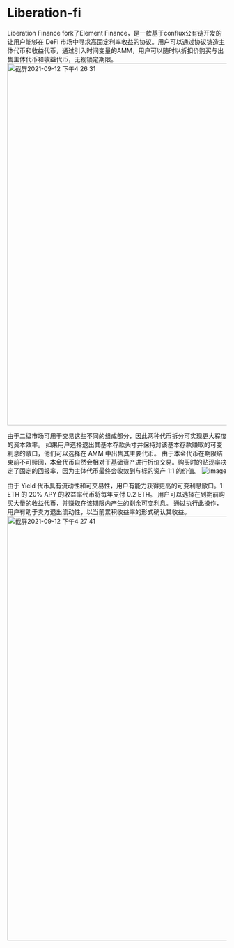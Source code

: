 # Liberation-fi
Liberation Finance fork了Element Finance，是一款基于conflux公有链开发的让用户能够在 DeFi 市场中寻求高固定利率收益的协议。用户可以通过协议铸造主体代币和收益代币，通过引入时间变量的AMM，用户可以随时以折扣价购买与出售主体代币和收益代币，无视锁定期限。
<img width="830" alt="截屏2021-09-12 下午4 26 31" src="https://user-images.githubusercontent.com/69617011/132979541-a9c36c56-2cce-427d-9c8f-1c85595ee324.png">

由于二级市场可用于交易这些不同的组成部分，因此两种代币拆分可实现更大程度的资本效率。 
如果用户选择退出其基本存款头寸并保持对该基本存款赚取的可变利息的敞口，他们可以选择在 AMM 中出售其主要代币。
由于本金代币在期限结束前不可赎回，本金代币自然会相对于基础资产进行折价交易。购买时的贴现率决定了固定的回报率，因为主体代币最终会收敛到与标的资产 1:1 的价值。
![image](https://user-images.githubusercontent.com/69617011/132979550-47cfd470-9e7b-4c55-a283-015c2645ff88.png)

由于 Yield 代币具有流动性和可交易性，用户有能力获得更高的可变利息敞口。1 ETH 的 20% APY 的收益率代币将每年支付 0.2 ETH。
用户可以选择在到期前购买大量的收益代币，并赚取在该期限内产生的剩余可变利息。 通过执行此操作，用户有助于卖方退出流动性，以当前累积收益率的形式确认其收益。
<img width="974" alt="截屏2021-09-12 下午4 27 41" src="https://user-images.githubusercontent.com/69617011/132979568-b9965493-dcc8-446c-87f7-3b26e6b79b5c.png">


